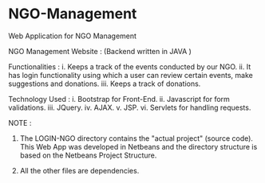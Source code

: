 # NGO-Management
Web Application for NGO Management 

NGO Management Website : (Backend written in JAVA )

Functionalities : 
i. Keeps a track of the events conducted by our NGO. 
ii. It has login functionality using which a user can review certain events, make suggestions and donations. 
iii. Keeps a track of donations.

Technology Used : 
i. Bootstrap for Front-End. 
ii. Javascript for form validations. 
iii. JQuery. 
iv. AJAX. 
v. JSP. 
vi. Servlets for handling requests.

NOTE : 
1. The LOGIN-NGO directory contains the "actual project" (source code). This Web App was developed in Netbeans and the directory structure is based on the Netbeans Project Structure.

2. All the other files are dependencies.
